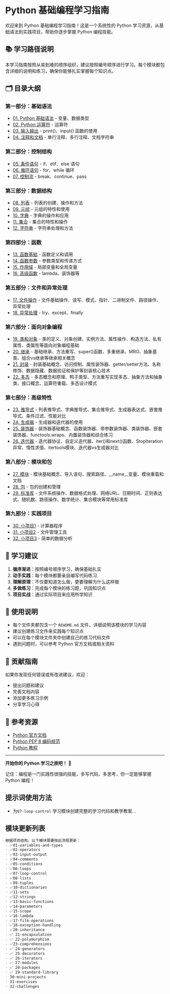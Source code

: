 # Python 基础编程学习指南

欢迎来到 Python 基础编程学习指南！这是一个系统性的 Python 学习资源，从基础语法到实践项目，帮助你逐步掌握 Python 编程技能。

## 📚 学习路径说明

本学习指南按照从易到难的顺序组织，建议按照编号顺序进行学习。每个模块都包含详细的说明和练习，确保你能够扎实掌握每个知识点。

## 🗂️ 目录大纲

### 第一部分：基础语法
- [01. Python 基础语法](./01-variables-and-types/README.md) - 变量、数据类型
- [02. Python 运算符](./02-operators/README.md) - 运算符
- [03. 输入输出](./03-input-output/README.md) - print()、input() 函数的使用
- [04. 注释和文档](./04-comments/README.md) - 单行注释、多行注释、文档字符串

### 第二部分：控制结构
- [05. 条件语句](./05-conditionals/README.md) - if、elif、else 语句
- [06. 循环语句](./06-loops/README.md) - for、while 循环
- [07. 控制流](./07-control-flow/README.md) - break、continue、pass

### 第三部分：数据结构
- [08. 列表](./08-lists/README.md) - 列表的创建、操作和方法
- [09. 元组](./09-tuples/README.md) - 元组的特性和使用
- [10. 字典](./10-dictionaries/README.md) - 字典的操作和应用
- [11. 集合](./11-sets/README.md) - 集合的特性和操作
- [12. 字符串](./12-strings/README.md) - 字符串处理和方法

### 第四部分：函数
- [13. 函数基础](./13-functions-basic/README.md) - 函数定义和调用
- [14. 函数参数](./14-function-params/README.md) - 参数类型和传递方式
- [15. 作用域](./15-scope/README.md) - 局部变量和全局变量
- [16. 高级函数](./16-advanced-functions/README.md) - lambda、装饰器等

### 第五部分：文件和异常处理
- [17. 文件操作](./17-file-operations/README.md) - 文件基础操作、读写、模式、指针、二进制文件、路径操作、异常处理
- [18. 异常处理](./18-exception-handling/README.md) - try、except、finally

### 第六部分：面向对象编程
- [19. 类和对象](./19-classes-objects/README.md) - 类的定义、对象创建、实例方法、属性操作、构造方法、私有属性、类属性等面向对象编程基础
- [20. 继承](./20-inheritance/README.md) - 基础继承、方法重写、super()函数、多重继承、MRO、抽象基类、组合vs继承等继承相关概念
- [21. 封装](./21-encapsulation/README.md) - 封装基础概念、访问控制、属性装饰器、getter/setter方法、名称修饰、数据隐藏、数据验证和保护等封装核心技术
- [22. 多态](./22-polymorphism/README.md) - 多态概念和原理、鸭子类型、方法重写实现多态、抽象方法和抽象类、接口概念、运算符重载、多态设计模式

### 第七部分：高级特性
- [23. 推导式](./23-comprehensions/README.md) - 列表推导式、字典推导式、集合推导式、生成器表达式、嵌套推导式、条件过滤、性能对比
- [24. 生成器](./24-generators/README.md) - 生成器和迭代器的使用
- [25. 装饰器](docs/guide/25-decorators/) - 装饰器基础概念、函数装饰器、带参数装饰器、类装饰器、嵌套装饰器、functools.wraps、内置装饰器和综合练习
- [26. 迭代器](./26-iterators/README.md) - 迭代器协议、自定义迭代器、iter()和next()函数、StopIteration异常、惰性求值、itertools模块、迭代器vs生成器对比

### 第八部分：模块和包
- [27. 模块](./27-modules/README.md) - 模块基础概念、导入语句、搜索路径、__name__变量、模块重载和文档
- [28. 包](./28-packages/README.md) - 包的创建和管理
- [29. 标准库](./29-standard-library/README.md) - 文件系统操作、数据格式处理、网络URL、日期时间、正则表达式、随机数、路径操作、数学统计、集合模块等常用标准库

### 第九部分：实践项目
- [30. 小项目1](./30-project1/README.md) - 计算器程序
- [31. 小项目2](./31-project2/README.md) - 文件管理工具
- [32. 小项目3](./32-project3/README.md) - 简单的数据分析

## 🎯 学习建议

1. **循序渐进**：按照编号顺序学习，确保基础扎实
2. **动手实践**：每个模块都要亲自编写代码练习
3. **理解原理**：不仅要知道怎么做，更要理解为什么这样做
4. **多做练习**：完成每个模块的练习题，巩固知识点
5. **项目实战**：通过实际项目来应用所学知识

## 📝 使用说明

- 每个文件夹都包含一个 `README.md` 文件，详细说明该模块的学习内容
- 建议创建练习文件来实践每个知识点
- 可以在每个模块文件夹中创建自己的练习代码文件
- 遇到问题时，可以参考 Python 官方文档或相关资料

## 🤝 贡献指南

如果你发现任何错误或有改进建议，欢迎：
- 提出问题和建议
- 完善文档内容
- 添加更多练习示例
- 分享学习心得

## 📖 参考资源

- [Python 官方文档](https://docs.python.org/3/)
- [Python PEP 8 编码规范](https://www.python.org/dev/peps/pep-0008/)
- [Python 教程](https://docs.python.org/3/tutorial/)

---

**开始你的 Python 学习之旅吧！** 🚀

记住：编程是一门实践性很强的技能，多写代码，多思考，你一定能够掌握 Python 编程！

## 提示词使用方法

- 为`07-loop-control` 学习模块创建完整的学习代码和教学教案...


## 模块更新列表

``` markdown
根据项目结构，以下模块需要按此流程更新：
- ✅01-variables-and-types
- ✅02-operators
- ✅03-input-output
- ✅04-comments
- ✅05-conditions
- ✅06-loops
- ✅07-loop-control
- ✅08-lists
- ✅09-tuples
- ✅10-dictionaries
- ✅11-sets
- ✅12-strings
- ✅13-basic-functions
- ✅14-parameters
- ✅15-scope
- ✅16-lambda
- ✅17-file-operations
- ✅18-exception-handling
- ✅20-inheritance
- ✅ 21-encapsulation
- ✅ 22-polymorphism
- ✅23-comprehensions
- ✅ 24-generators
- ✅ 25-decorators
- ✅ 26-iterators
- ✅ 27-modules
- ✅ 28-packages
- ✅ 29-standard-library
- 30-mini-projects
- 31-exercises
- 32-challenges
```